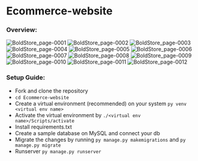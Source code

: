 # Ecommerce-website

### Overview:
![BoldStore_page-0001](https://user-images.githubusercontent.com/95632583/202850228-377778af-213d-479a-a204-0827a279cb0b.jpg)
![BoldStore_page-0002](https://user-images.githubusercontent.com/95632583/202850250-8664b716-6ba9-4ca2-a85d-c2cbf08e1da5.jpg)
![BoldStore_page-0003](https://user-images.githubusercontent.com/95632583/202850254-fd1f07b9-39d4-4e56-829c-7b51ea667c65.jpg)
![BoldStore_page-0004](https://user-images.githubusercontent.com/95632583/202850260-e32966d3-367d-4832-92a3-b3348c8f04ec.jpg)
![BoldStore_page-0005](https://user-images.githubusercontent.com/95632583/202850263-caf23fcd-cbf7-47a7-a95a-933355dfcf1d.jpg)
![BoldStore_page-0006](https://user-images.githubusercontent.com/95632583/202850267-1cb61fbf-8d2c-4ca5-b7e1-42641dff91f2.jpg)
![BoldStore_page-0007](https://user-images.githubusercontent.com/95632583/202850272-8e1777ed-a86f-4d7c-ad87-96c1581b2d30.jpg)
![BoldStore_page-0008](https://user-images.githubusercontent.com/95632583/202850273-e6a7d3a4-3fa6-4b3e-ae2b-a58639ff8690.jpg)
![BoldStore_page-0009](https://user-images.githubusercontent.com/95632583/202850275-7cec8c4c-e774-4718-9498-2eb6d2583beb.jpg)
![BoldStore_page-0010](https://user-images.githubusercontent.com/95632583/202850277-0f33d346-2a4a-4d56-89cf-7895c6328a4c.jpg)
![BoldStore_page-0011](https://user-images.githubusercontent.com/95632583/202850279-67e8f2dd-c4e5-4f51-8a36-ca21f578f611.jpg)
![BoldStore_page-0012](https://user-images.githubusercontent.com/95632583/202850284-698d86df-3353-48f8-aab7-df710a60db63.jpg)

### Setup Guide:
- Fork and clone the repository
- `cd Ecommerce-website`
- Create a virtual environment (recommended) on your system `py venv <virtual env name>`
- Activate the virtual environment by `./<virtual env name>/Scripts/activate`
- Install requirements.txt
- Create a sample database on MySQL and connect your db
- Migrate the changes by running `py manage.py makemigrations` and `py manage.py migrate`
- Runserver `py manage.py runserver`
